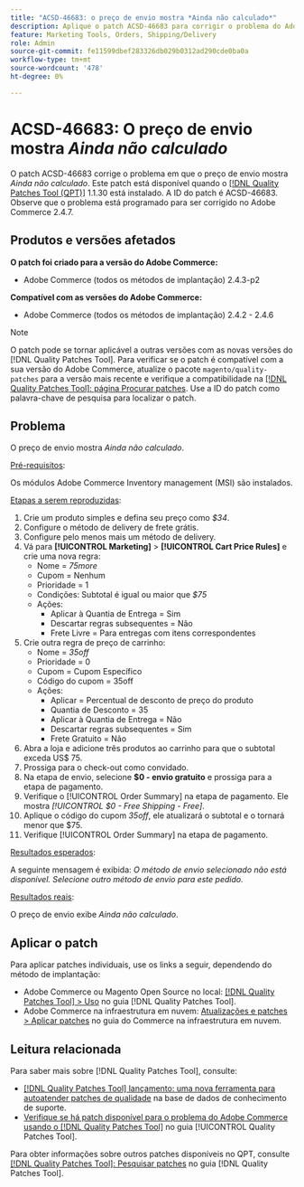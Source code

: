 ```yaml
---
title: "ACSD-46683: o preço de envio mostra *Ainda não calculado*"
description: Aplique o patch ACSD-46683 para corrigir o problema do Adobe Commerce em que o preço de envio mostra *Ainda não calculado*.
feature: Marketing Tools, Orders, Shipping/Delivery
role: Admin
source-git-commit: fe11599dbef283326db029b0312ad290cde0ba0a
workflow-type: tm+mt
source-wordcount: '478'
ht-degree: 0%

---
```


# ACSD-46683: O preço de envio mostra *Ainda não calculado*

O patch ACSD-46683 corrige o problema em que o preço de envio mostra *Ainda não calculado*. Este patch está disponível quando o [[!DNL Quality Patches Tool (QPT)]](https://experienceleague.adobe.com/pt-br/docs/commerce-knowledge-base/kb/announcements/commerce-announcements/magento-quality-patches-released-new-tool-to-self-serve-quality-patches) 1.1.30 está instalado. A ID do patch é ACSD-46683. Observe que o problema está programado para ser corrigido no Adobe Commerce 2.4.7.

## Produtos e versões afetados

**O patch foi criado para a versão do Adobe Commerce:**

* Adobe Commerce (todos os métodos de implantação) 2.4.3-p2

**Compatível com as versões do Adobe Commerce:**

* Adobe Commerce (todos os métodos de implantação) 2.4.2 - 2.4.6

>[!NOTE]
>
>O patch pode se tornar aplicável a outras versões com as novas versões do [!DNL Quality Patches Tool]. Para verificar se o patch é compatível com a sua versão do Adobe Commerce, atualize o pacote `magento/quality-patches` para a versão mais recente e verifique a compatibilidade na [[!DNL Quality Patches Tool]: página Procurar patches](https://experienceleague.adobe.com/tools/commerce-quality-patches/index.html?lang=pt-BR). Use a ID do patch como palavra-chave de pesquisa para localizar o patch.

## Problema

O preço de envio mostra *Ainda não calculado*.

<u>Pré-requisitos</u>:

Os módulos Adobe Commerce Inventory management (MSI) são instalados.

<u>Etapas a serem reproduzidas</u>:

1. Crie um produto simples e defina seu preço como *$34*.
1. Configure o método de delivery de frete grátis.
1. Configure pelo menos mais um método de delivery.
1. Vá para **[!UICONTROL Marketing]** > **[!UICONTROL Cart Price Rules]** e crie uma nova regra:
   * Nome = *75more*
   * Cupom = Nenhum
   * Prioridade = 1
   * Condições: Subtotal é igual ou maior que *$75*
   * Ações:
      * Aplicar à Quantia de Entrega = Sim
      * Descartar regras subsequentes = Não
      * Frete Livre = Para entregas com itens correspondentes
1. Crie outra regra de preço de carrinho:
   * Nome = *35off*
   * Prioridade = 0
   * Cupom = Cupom Específico
   * Código do cupom = 35off
   * Ações:
      * Aplicar = Percentual de desconto de preço do produto
      * Quantia de Desconto = 35
      * Aplicar à Quantia de Entrega = Não
      * Descartar regras subsequentes = Sim
      * Frete Gratuito = Não
1. Abra a loja e adicione três produtos ao carrinho para que o subtotal exceda US$ 75.
1. Prossiga para o check-out como convidado.
1. Na etapa de envio, selecione **$0 - envio gratuito** e prossiga para a etapa de pagamento.
1. Verifique o [!UICONTROL Order Summary] na etapa de pagamento. Ele mostra *[!UICONTROL $0 - Free Shipping - Free]*.
1. Aplique o código do cupom *35off*, ele atualizará o subtotal e o tornará menor que $75.
1. Verifique [!UICONTROL Order Summary] na etapa de pagamento.

<u>Resultados esperados</u>:

A seguinte mensagem é exibida: *O método de envio selecionado não está disponível. Selecione outro método de envio para este pedido.*

<u>Resultados reais</u>:

O preço de envio exibe *Ainda não calculado*.

## Aplicar o patch

Para aplicar patches individuais, use os links a seguir, dependendo do método de implantação:

* Adobe Commerce ou Magento Open Source no local: [[!DNL Quality Patches Tool] > Uso](/help/tools/quality-patches-tool/usage.md) no guia [!DNL Quality Patches Tool].
* Adobe Commerce na infraestrutura em nuvem: [Atualizações e patches > Aplicar patches](https://experienceleague.adobe.com/docs/commerce-cloud-service/user-guide/develop/upgrade/apply-patches.html?lang=pt-BR) no guia do Commerce na infraestrutura em nuvem.

## Leitura relacionada

Para saber mais sobre [!DNL Quality Patches Tool], consulte:

* [[!DNL Quality Patches Tool] lançamento: uma nova ferramenta para autoatender patches de qualidade](https://experienceleague.adobe.com/pt-br/docs/commerce-knowledge-base/kb/announcements/commerce-announcements/magento-quality-patches-released-new-tool-to-self-serve-quality-patches) na base de dados de conhecimento de suporte.
* [Verifique se há patch disponível para o problema do Adobe Commerce usando o  [!DNL Quality Patches Tool]](/help/tools/quality-patches-tool/patches-available-in-qpt/check-patch-for-magento-issue-with-magento-quality-patches.md) no guia [!UICONTROL Quality Patches Tool].


Para obter informações sobre outros patches disponíveis no QPT, consulte [[!DNL Quality Patches Tool]: Pesquisar patches](https://experienceleague.adobe.com/tools/commerce-quality-patches/index.html?lang=pt-BR) no guia [!DNL Quality Patches Tool].
